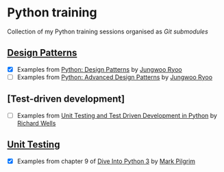 # Python training

Collection of my Python training sessions organised as *Git submodules*

## [Design Patterns]
* [x] Examples from [Python: Design Patterns] by [Jungwoo Ryoo]
* [ ] Examples from [Python: Advanced Design Patterns] by [Jungwoo Ryoo]

[Design Patterns]: https://github.com/mrl5/python-design-patterns
[Python: Design Patterns]: https://www.linkedin.com/learning/python-design-patterns
[Python: Advanced Design Patterns]: https://www.linkedin.com/learning/python-advanced-design-patterns
[Jungwoo Ryoo]: https://www.linkedin.com/learning/instructors/jungwoo-ryoo

## [Test-driven development]
* [ ] Examples from [Unit Testing and Test Driven Development in Python] by [Richard Wells]

[Unit Testing and Test Driven Development in Python]: https://www.linkedin.com/learning/unit-testing-and-test-driven-development-in-python
[Richard Wells]: https://www.linkedin.com/learning/instructors/richard-wells

## [Unit Testing]
* [x] Examples from chapter 9 of [Dive Into Python 3] by [Mark Pilgrim]

[Unit Testing]: https://github.com/mrl5/python-unit-testing
[Dive Into Python 3]: http://www.diveintopython3.net/
[Mark Pilgrim]: https://github.com/diveintomark

